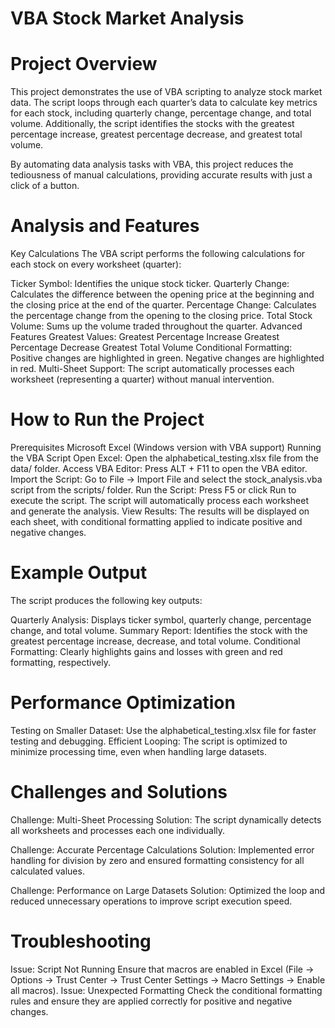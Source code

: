 # VBA Stock Market Analysis

# Project Overview

This project demonstrates the use of VBA scripting to analyze stock market data. The script loops through each quarter’s data to calculate key metrics for each stock, including quarterly change, percentage change, and total volume. Additionally, the script identifies the stocks with the greatest percentage increase, greatest percentage decrease, and greatest total volume.

By automating data analysis tasks with VBA, this project reduces the tediousness of manual calculations, providing accurate results with just a click of a button.

# Analysis and Features

Key Calculations
The VBA script performs the following calculations for each stock on every worksheet (quarter):

Ticker Symbol: Identifies the unique stock ticker.
Quarterly Change: Calculates the difference between the opening price at the beginning and the closing price at the end of the quarter.
Percentage Change: Calculates the percentage change from the opening to the closing price.
Total Stock Volume: Sums up the volume traded throughout the quarter.
Advanced Features
Greatest Values:
Greatest Percentage Increase
Greatest Percentage Decrease
Greatest Total Volume
Conditional Formatting:
Positive changes are highlighted in green.
Negative changes are highlighted in red.
Multi-Sheet Support:
The script automatically processes each worksheet (representing a quarter) without manual intervention.

# How to Run the Project

Prerequisites
Microsoft Excel (Windows version with VBA support)
Running the VBA Script
Open Excel: Open the alphabetical_testing.xlsx file from the data/ folder.
Access VBA Editor: Press ALT + F11 to open the VBA editor.
Import the Script: Go to File -> Import File and select the stock_analysis.vba script from the scripts/ folder.
Run the Script:
Press F5 or click Run to execute the script.
The script will automatically process each worksheet and generate the analysis.
View Results: The results will be displayed on each sheet, with conditional formatting applied to indicate positive and negative changes.

# Example Output

The script produces the following key outputs:

Quarterly Analysis: Displays ticker symbol, quarterly change, percentage change, and total volume.
Summary Report: Identifies the stock with the greatest percentage increase, decrease, and total volume.
Conditional Formatting: Clearly highlights gains and losses with green and red formatting, respectively.

# Performance Optimization

Testing on Smaller Dataset: Use the alphabetical_testing.xlsx file for faster testing and debugging.
Efficient Looping: The script is optimized to minimize processing time, even when handling large datasets.

# Challenges and Solutions

Challenge: Multi-Sheet Processing
Solution: The script dynamically detects all worksheets and processes each one individually.

Challenge: Accurate Percentage Calculations
Solution: Implemented error handling for division by zero and ensured formatting consistency for all calculated values.

Challenge: Performance on Large Datasets
Solution: Optimized the loop and reduced unnecessary operations to improve script execution speed.

# Troubleshooting

Issue: Script Not Running
Ensure that macros are enabled in Excel (File -> Options -> Trust Center -> Trust Center Settings -> Macro Settings -> Enable all macros).
Issue: Unexpected Formatting
Check the conditional formatting rules and ensure they are applied correctly for positive and negative changes.
